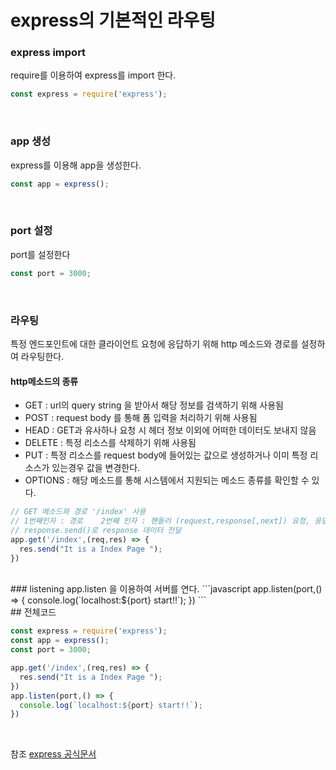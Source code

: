 # express의 기본적인 라우팅
### express import 
require를 이용하여 express를 import 한다.
```javascript
const express = require('express');
```

<br>

### app 생성
express를 이용해 app을 생성한다.
```javascript
const app = express();
```

<br>

### port 설정
port를 설정한다
```javascript
const port = 3000;
```

<br>

### 라우팅
특정 엔드포인트에 대한 클라이언트 요청에 응답하기 위해 http 메소드와 경로를 설정하여 라우팅한다.
<br>
#### http메소드의 종류
* GET : url의 query string 을 받아서 해당 정보를 검색하기 위해 사용됨
* POST : request body 를 통해 폼 입력을 처리하기 위해 사용됨
* HEAD : GET과 유사하나 요청 시 헤더 정보 이외에 어떠한 데이터도 보내지 않음
* DELETE : 특정 리소스를 삭제하기 위해 사용됨
* PUT : 특정 리소스를 request body에 들어있는 값으로 생성하거나 이미 특정 리소스가 있는경우 값을 변경한다.
* OPTIONS : 해당 메소드를 통해 시스템에서 지원되는 메소드 종류를 확인할 수 있다.
```javascript
// GET 메소드와 경로 '/index' 사용
// 1번째인자 : 경로    2번째 인자 : 핸들러 (request,response[,next]) 요청, 응답, next(다음 실행, 옵션)
// response.send()로 response 데이터 전달
app.get('/index',(req,res) => {
  res.send("It is a Index Page ");
})
```
<br>
### listening
app.listen 을 이용하여 서버를 연다.
```javascript
app.listen(port,() => {
  console.log(`localhost:${port} start!!`);
})
```
<br>
## 전체코드

```javascript
const express = require('express');
const app = express();
const port = 3000;

app.get('/index',(req,res) => {
  res.send("It is a Index Page ");
})
app.listen(port,() => {
  console.log(`localhost:${port} start!!`);
})
```

<br>

참조
[express 공식문서](https://expressjs.com/ko/starter/basic-routing.html)
